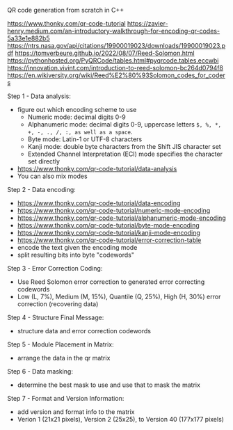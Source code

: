 QR code generation from scratch in C++

https://www.thonky.com/qr-code-tutorial
https://zavier-henry.medium.com/an-introductory-walkthrough-for-encoding-qr-codes-5a33e1e882b5
https://ntrs.nasa.gov/api/citations/19900019023/downloads/19900019023.pdf
https://tomverbeure.github.io/2022/08/07/Reed-Solomon.html
https://pythonhosted.org/PyQRCode/tables.html#pyqrcode.tables.eccwbi
https://innovation.vivint.com/introduction-to-reed-solomon-bc264d0794f8
https://en.wikiversity.org/wiki/Reed%E2%80%93Solomon_codes_for_coders

Step 1 - Data analysis:
- figure out which encoding scheme to use
    - Numeric mode: decimal digits 0-9
    - Alphanumeric mode: decimal digits 0-9, uppercase letters `$, %, *, +, -, ., /, :, as well as a space`.
    - Byte mode: Latin-1 or UTF-8 characters
    - Kanji mode: double byte characters from the Shift JIS character set
    - Extended Channel Interpretation (ECI) mode specifies the character set directly
- https://www.thonky.com/qr-code-tutorial/data-analysis
- You can also mix modes

Step 2 - Data encoding:
- https://www.thonky.com/qr-code-tutorial/data-encoding
- https://www.thonky.com/qr-code-tutorial/numeric-mode-encoding
- https://www.thonky.com/qr-code-tutorial/alphanumeric-mode-encoding
- https://www.thonky.com/qr-code-tutorial/byte-mode-encoding
- https://www.thonky.com/qr-code-tutorial/kanji-mode-encoding
- https://www.thonky.com/qr-code-tutorial/error-correction-table
- encode the text given the encoding mode
- split resulting bits into byte "codewords"

Step 3 - Error Correction Coding:
- Use Reed Solomon error correction to generated error correcting codewords
- Low (L, 7%), Medium (M, 15%), Quantile (Q, 25%), High (H, 30%) error correction (recovering data)

Step 4 - Structure Final Message:
- structure data and error correction codewords

Step 5 - Module Placement in Matrix:
- arrange the data in the qr matrix

Step 6 - Data masking:
- determine the best mask to use and use that to mask the matrix

Step 7 - Format and Version Information:
- add version and format info to the matrix
- Verion 1 (21x21 pixels), Version 2 (25x25), to Version 40 (177x177 pixels)

